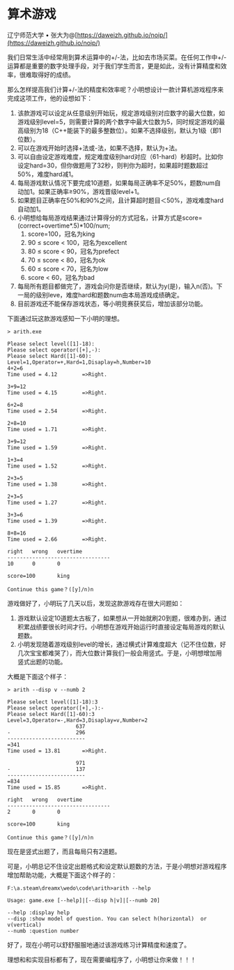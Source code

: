 # 算术游戏

辽宁师范大学 &bull; 张大为@[https://daweizh.github.io/noip/](https://daweizh.github.io/noip/)

我们日常生活中经常用到算术运算中的+/-法，比如去市场买菜。在任何工作中+/-运算都是重要的数字处理手段，对于我们学生而言，更是如此，没有计算精度和效率，很难取得好的成绩。

那么怎样提高我们计算+/-法的精度和效率呢？小明想设计一款计算机游戏程序来完成这项工作，他的设想如下：

1. 该款游戏可以设定从任意级别开始玩，规定游戏级别对应数字的最大位数，如游戏级别level=5，则需要计算的两个数字中最大位数为5，同时规定游戏的最高级别为18（C++能装下的最多整数位）。如果不选择级别，默认为1级（即1位数）。
2. 可以在游戏开始时选择+法或-法，如果不选择，默认为+法。
3. 可以自由设定游戏难度，规定难度级别hard对应（61-hard）秒超时。比如你设定hard=30，但你做题用了32秒，则判你为超时，如果超时题数超过50%，难度hard减1。
4. 每局游戏默认情况下要完成10道题，如果每局正确率不足50%，题数num自动加1。如果正确率≥90%，游戏晋级level+1。
5. 如果题目正确率在50%和90%之间，且计算超时题目＜50%，游戏难度hard自动加1。
6. 小明想给每局游戏结果通过计算得分的方式冠名，计算方式是score=(correct+overtime*.5)*100/num;
    1. score=100，冠名为king
    2. 90 ≤ score < 100，冠名为excellent
    3. 80 ≤ score < 90，冠名为prefect
    4. 70 ≤ score < 80，冠名为ok
    5. 60 ≤ score < 70，冠名为low
    6. score < 60，冠名为bad
7. 每局所有题目都做完了，游戏会问你是否继续，默认为y(是)，输入n(否)。下一局的级别leve，难度hard和题数num由本局游戏成绩确定。
8. 目前游戏还不能保存游戏状态，等小明竞赛获奖后，增加该部分功能。

下面通过玩这款游戏感知一下小明的理想。

```shell
> arith.exe

Please select level([1]-18):
Please select operator([+],-):
Please select Hard([1]-60):
Level=1,Operator=+,Hard=1,Disaplay=h,Number=10
4+2=6
Time used = 4.12        =>Right.

3+9=12
Time used = 4.15        =>Right.

6+2=8
Time used = 2.54        =>Right.

2+8=10
Time used = 1.71        =>Right.

3+9=12
Time used = 1.59        =>Right.

1+3=4
Time used = 1.52        =>Right.

2+3=5
Time used = 1.38        =>Right.

2+3=5
Time used = 1.27        =>Right.

3+3=6
Time used = 1.39        =>Right.

8+8=16
Time used = 2.66        =>Right.

right   wrong   overtime
---------------------------------
10      0       0

score=100       king

Continue this game？([y]/n)n
```

游戏做好了，小明玩了几天以后，发现这款游戏存在很大问题如：

1. 游戏默认设定10道题太古板了，如果想从一开始就刷20到题，很难办到，通过积累战绩要很长时间才行。小明想在游戏开始运行时直接设定每局游戏的默认题数。
2. 小明发现随着游戏级别level的增长，通过横式计算难度超大（记不住位数，好几次宝宝都难哭了），而大位数计算我们一般会用竖式。于是，小明想增加用竖式出题的功能。

大概是下面这个样子：

```shell
> arith --disp v --numb 2

Please select level([1]-18):3
Please select operator([+],-):-
Please select Hard([1]-60):3
Level=3,Operator=-,Hard=3,Disaplay=v,Number=2
                      637
-                     296
-------------------------
=341
Time used = 13.81       =>Right.

                      971
-                     137
-------------------------
=834
Time used = 15.85       =>Right.

right   wrong   overtime
---------------------------------
2       0       0

score=100       king

Continue this game？([y]/n)n
```

现在是竖式出题了，而且每局只有2道题。

可是，小明总记不住设定出题格式和设定默认题数的方法，于是小明想对游戏程序增加帮助功能，大概是下面这个样子的：

```shell
F:\a.steam\dreamx\wedo\code\arith>arith --help

Usage: game.exe [--help]|[--disp h|v]|[--numb 20]

--help :display help
--disp :show model of question. You can select h(horizontal)  or v(vertical)
--numb :question number
```

好了，现在小明可以舒舒服服地通过该游戏练习计算精度和速度了。

理想和和实现目标都有了，现在需要编程序了，小明想让你来做！！！



